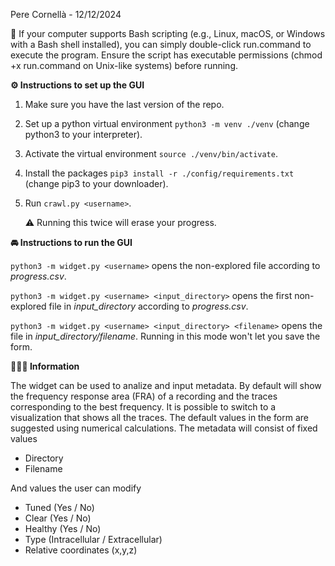 Pere Cornellà - 12/12/2024

🚀 If your computer supports Bash scripting (e.g., Linux, macOS, or Windows with a Bash shell installed), you can simply double-click run.command to execute the program. Ensure the script has executable permissions (chmod +x run.command on Unix-like systems) before running.

**⚙️ Instructions to set up the GUI**
1. Make sure you have the last version of the repo.
2. Set up a python virtual environment ```python3 -m venv ./venv``` (change python3 to your interpreter).
3. Activate the virtual environment ```source ./venv/bin/activate```.
4. Install the packages ```pip3 install -r ./config/requirements.txt``` (change pip3 to your downloader).
6. Run ```crawl.py <username>```.
   
   ⚠️ Running this twice will erase your progress.

**🚘 Instructions to run the GUI**

```python3 -m widget.py <username>``` opens the non-explored file according to *progress.csv*.

```python3 -m widget.py <username> <input_directory>``` opens the first non-explored file in *input_directory* according to *progress.csv*.

```python3 -m widget.py <username> <input_directory> <filename>``` opens the file in *input_directory/filename*. Running in this mode won't let you save the form.

**💁🏻‍♂️ Information**

The widget can be used to analize and input metadata. By default will show the frequency response area (FRA) of a recording and the traces corresponding
to the best frequency. It is possible to switch to a visualization that shows all the traces. The default values in the form are suggested using numerical calculations.
The metadata will consist of fixed values

 - Directory
 - Filename

And values the user can modify
 - Tuned (Yes / No)
 - Clear (Yes / No)
 - Healthy (Yes / No)
 - Type (Intracellular / Extracellular)
 - Relative coordinates (x,y,z)
